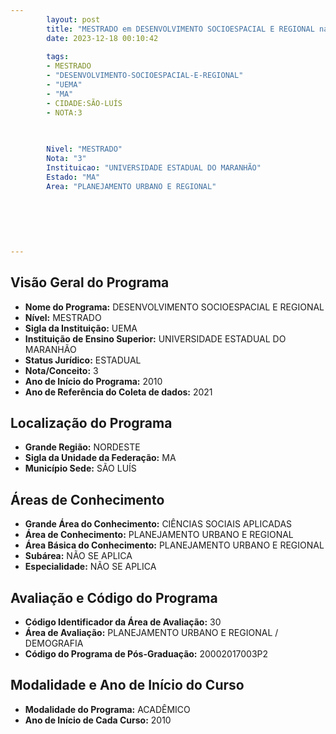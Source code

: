 ```yaml
---
        layout: post
        title: "MESTRADO em DESENVOLVIMENTO SOCIOESPACIAL E REGIONAL na UEMA  "
        date: 2023-12-18 00:10:42
     
        tags:
        - MESTRADO
        - "DESENVOLVIMENTO-SOCIOESPACIAL-E-REGIONAL"
        - "UEMA"
        - "MA"
        - CIDADE:SÃO-LUÍS
        - NOTA:3
        
       

        Nivel: "MESTRADO"
        Nota: "3"
        Instituicao: "UNIVERSIDADE ESTADUAL DO MARANHÃO"
        Estado: "MA"
        Area: "PLANEJAMENTO URBANO E REGIONAL"
        
        
        
        
        
        
---
```

## Visão Geral do Programa
- **Nome do Programa:** DESENVOLVIMENTO SOCIOESPACIAL E REGIONAL
- **Nível:** MESTRADO
- **Sigla da Instituição:** UEMA
- **Instituição de Ensino Superior:** UNIVERSIDADE ESTADUAL DO MARANHÃO
- **Status Jurídico:** ESTADUAL
- **Nota/Conceito:** 3
- **Ano de Início do Programa:** 2010
- **Ano de Referência do Coleta de dados:** 2021

## Localização do Programa
- **Grande Região:** NORDESTE
- **Sigla da Unidade da Federação:** MA
- **Município Sede:** SÃO LUÍS

## Áreas de Conhecimento
- **Grande Área do Conhecimento:** CIÊNCIAS SOCIAIS APLICADAS
- **Área de Conhecimento:** PLANEJAMENTO URBANO E REGIONAL
- **Área Básica do Conhecimento:** PLANEJAMENTO URBANO E REGIONAL
- **Subárea:** NÃO SE APLICA
- **Especialidade:** NÃO SE APLICA

## Avaliação e Código do Programa
- **Código Identificador da Área de Avaliação:** 30
- **Área de Avaliação:** PLANEJAMENTO URBANO E REGIONAL / DEMOGRAFIA
- **Código do Programa de Pós-Graduação:** 20002017003P2


## Modalidade e Ano de Início do Curso
- **Modalidade do Programa:** ACADÊMICO
- **Ano de Início de Cada Curso:** 2010
